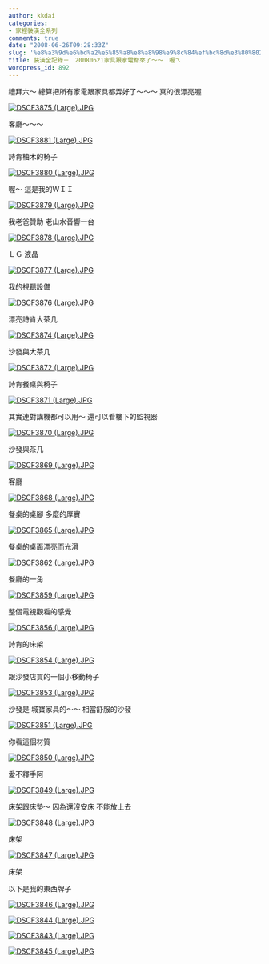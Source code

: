 ```yaml
---
author: kkdai
categories:
- 家裡裝潢全系列
comments: true
date: "2008-06-26T09:28:33Z"
slug: '%e8%a3%9d%e6%bd%a2%e5%85%a8%e8%a8%98%e9%8c%84%ef%bc%8d%e3%80%8020080621%e5%ae%b6%e5%85%b7%e8%b7%9f%e5%ae%b6%e9%9b%bb%e9%83%bd%e4%be%86%e4%ba%86%ef%bd%9e%ef%bd%9e%e3%80%80%e5%96%94%e3%84%9f'
title: 裝潢全記錄－　20080621家具跟家電都來了～～　喔ㄟ
wordpress_id: 892
---
```


禮拜六～ 總算把所有家電跟家具都弄好了～～～ 真的很漂亮喔

 

 

 

[![DSCF3875 (Large).JPG](http://farm4.static.flickr.com/3097/2608812857_ba2b8e2fcc.jpg)](http://www.flickr.com/photos/27643002@N00/2608812857/)

 

客廳～～～


<!--more-->
  

[![DSCF3881 (Large).JPG](http://farm4.static.flickr.com/3232/2608815369_cea1fc8ce5.jpg)](http://www.flickr.com/photos/27643002@N00/2608815369/)

 

詩肯柚木的椅子

 

 

[![DSCF3880 (Large).JPG](http://farm4.static.flickr.com/3113/2608814897_d5a6283bd6.jpg)](http://www.flickr.com/photos/27643002@N00/2608814897/)

 

喔～ 這是我的ＷＩＩ

 

 

[![DSCF3879 (Large).JPG](http://farm4.static.flickr.com/3054/2609645880_26b08a749e.jpg)](http://www.flickr.com/photos/27643002@N00/2609645880/)

 

我老爸贊助 老山水音響一台

 

 

[![DSCF3878 (Large).JPG](http://farm4.static.flickr.com/3040/2609645486_be0b50a980.jpg)](http://www.flickr.com/photos/27643002@N00/2609645486/)

 

ＬＧ 液晶

 

 

[![DSCF3877 (Large).JPG](http://farm4.static.flickr.com/3141/2608813685_be41105745.jpg)](http://www.flickr.com/photos/27643002@N00/2608813685/)

 

我的視聽設備

 

 

[![DSCF3876 (Large).JPG](http://farm4.static.flickr.com/3230/2609644584_5c1aa1456d.jpg)](http://www.flickr.com/photos/27643002@N00/2609644584/)

 

漂亮詩肯大茶几

 

 

 

[![DSCF3874 (Large).JPG](http://farm4.static.flickr.com/3014/2609643908_e4e087b9fa.jpg)](http://www.flickr.com/photos/27643002@N00/2609643908/)

 

沙發與大茶几

 

 

[![DSCF3872 (Large).JPG](http://farm3.static.flickr.com/2329/2608811905_480a9a8eaf.jpg)](http://www.flickr.com/photos/27643002@N00/2608811905/)

 

詩肯餐桌與椅子

 

 

[![DSCF3871 (Large).JPG](http://farm4.static.flickr.com/3240/2609643014_b1f0cab851.jpg)](http://www.flickr.com/photos/27643002@N00/2609643014/)

 

其實連對講機都可以用～ 還可以看樓下的監視器

 

 

[![DSCF3870 (Large).JPG](http://farm3.static.flickr.com/2157/2609642682_a9baf12efc.jpg)](http://www.flickr.com/photos/27643002@N00/2609642682/)

 

沙發與茶几

 

 

[![DSCF3869 (Large).JPG](http://farm4.static.flickr.com/3013/2609642406_e7b5a705e5.jpg)](http://www.flickr.com/photos/27643002@N00/2609642406/)

 

客廳

 

 

[![DSCF3868 (Large).JPG](http://farm4.static.flickr.com/3096/2609642060_85e3459b83.jpg)](http://www.flickr.com/photos/27643002@N00/2609642060/)

 

餐桌的桌腳 多麼的厚實

 

 

[![DSCF3865 (Large).JPG](http://farm4.static.flickr.com/3064/2609640800_08382d9838.jpg)](http://www.flickr.com/photos/27643002@N00/2609640800/)

 

餐桌的桌面漂亮而光滑

 

 

[![DSCF3862 (Large).JPG](http://farm4.static.flickr.com/3278/2609639928_57612884b9.jpg)](http://www.flickr.com/photos/27643002@N00/2609639928/)

 

餐廳的一角

 

 

[![DSCF3859 (Large).JPG](http://farm3.static.flickr.com/2179/2608807909_51eb738626.jpg)](http://www.flickr.com/photos/27643002@N00/2608807909/)

 

整個電視觀看的感覺

 

 

 

[![DSCF3856 (Large).JPG](http://farm4.static.flickr.com/3275/2609638066_d8161b3548.jpg)](http://www.flickr.com/photos/27643002@N00/2609638066/)

 

詩肯的床架

 

 

[![DSCF3854 (Large).JPG](http://farm4.static.flickr.com/3146/2608806291_6231589c9e.jpg)](http://www.flickr.com/photos/27643002@N00/2608806291/)

 

跟沙發店買的一個小移動椅子

 

 

[![DSCF3853 (Large).JPG](http://farm4.static.flickr.com/3108/2609636838_870fef2b14.jpg)](http://www.flickr.com/photos/27643002@N00/2609636838/)

 

沙發是 城寶家具的～～ 相當舒服的沙發

 

 

[![DSCF3851 (Large).JPG](http://farm4.static.flickr.com/3277/2609636052_8299bb3e90.jpg)](http://www.flickr.com/photos/27643002@N00/2609636052/)

 

你看這個材質

 

 

[![DSCF3850 (Large).JPG](http://farm4.static.flickr.com/3246/2608804591_47509db734.jpg)](http://www.flickr.com/photos/27643002@N00/2608804591/)

 

愛不釋手阿

 

 

[![DSCF3849 (Large).JPG](http://farm4.static.flickr.com/3194/2609635382_0ca2db7e58.jpg)](http://www.flickr.com/photos/27643002@N00/2609635382/)

 

床架跟床墊～ 因為還沒安床 不能放上去

 

 

[![DSCF3848 (Large).JPG](http://farm4.static.flickr.com/3180/2608803961_26e85ffdee.jpg)](http://www.flickr.com/photos/27643002@N00/2608803961/)

 

床架

 

 

[![DSCF3847 (Large).JPG](http://farm4.static.flickr.com/3230/2608803691_d2b3e25893.jpg)](http://www.flickr.com/photos/27643002@N00/2608803691/)

 

床架

 

 

以下是我的東西牌子

 

 

[![DSCF3846 (Large).JPG](http://farm4.static.flickr.com/3234/2609634426_08d754c97d.jpg)](http://www.flickr.com/photos/27643002@N00/2609634426/)

 

[![DSCF3844 (Large).JPG](http://farm4.static.flickr.com/3087/2608802531_73235f2006.jpg)](http://www.flickr.com/photos/27643002@N00/2608802531/)

 

[![DSCF3843 (Large).JPG](http://farm4.static.flickr.com/3090/2609633172_d025845872.jpg)](http://www.flickr.com/photos/27643002@N00/2609633172/)

 

[![DSCF3845 (Large).JPG](http://farm4.static.flickr.com/3083/2609633894_1284222a46.jpg)](http://www.flickr.com/photos/27643002@N00/2609633894/)
